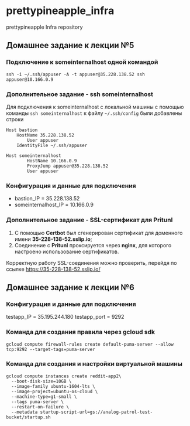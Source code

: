 # prettypineapple_infra
prettypineapple Infra repository

## Домашнее задание к лекции №5

### Подключение к someinternalhost одной командой

`ssh -i ~/.ssh/appuser -A -t appuser@35.228.138.52 ssh appuser@10.166.0.9`

### Дополнительное задание - ssh someinternalhost

Для подключения к someinternalhost с локальной машины с помощью команды `ssh someinternalhost` к файлу `~/.ssh/config` были добавлены строки

```
Host bastion
	HostName 35.228.138.52
        User appuser
	IdentityFile ~/.ssh/appuser

Host someinternalhost
        HostName 10.166.0.9
        ProxyJump appuser@35.228.138.52
        User appuser
```

### Конфигурация и данные для подключения

- bastion_IP = 35.228.138.52
- someinternalhost_IP = 10.166.0.9

### Дополнительное задание - SSL-сертификат для Pritunl

1. С помощью **Certbot** был сгенерирован сертификат для доменного имени **35-228-138-52.sslip.io**;
2. Соединение с **Pritunl** проксируется через **nginx**, для которого настроено использование сертификатов.

Корректную работу SSL-соединения можно проверить, перейдя по ссылке https://35-228-138-52.sslip.io/

## Домашнее задание к лекции №6

### Конфигурация и данные для подключения
testapp_IP = 35.195.244.180
testapp_port = 9292

### Команда для создания правила через gcloud sdk

```gcloud compute firewall-rules create default-puma-server --allow tcp:9292 --target-tags=puma-server```

### Команда для создания и настройки виртуальной машины

```
gcloud compute instances create reddit-app2\
  --boot-disk-size=10GB \
  --image-family ubuntu-1604-lts \
  --image-project=ubuntu-os-cloud \
  --machine-type=g1-small \
  --tags puma-server \
  --restart-on-failure \
  --metadata startup-script-url=gs://analog-patrol-test-bucket/startup.sh
```
